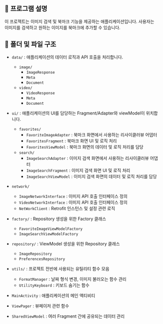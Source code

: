 ## 🔎 프로그램 설명
이 프로젝트는 이미지 검색 및 북마크 기능을 제공하는 애플리케이션입니다. 사용자는 이미지를 검색하고 원하는 이미지를 북마크에 추가할 수 있습니다.

## 📂 폴더 및 파일 구조
- `data/` : 애플리케이션의 데이터 로직과 API 호출을 처리합니다.
    - `image/`
        - `ImageResponse`
        - `Meta`
        - `Document`
    - `video/`
        - `VideoResponse`
        - `Meta`
        - `Document`
          
- `ui/` : 애플리케이션의 UI를 담당하는 Fragment/Adapter와 viewModel이 위치합니다.
  - `favorites/`
    - `FavoriteImageAdapter` : 북마크 화면에서 사용하는 리사이클러뷰 어댑터
    - `FavoritesFragment` : 북마크 화면 UI 및 로직 처리
    - `FavoritesViewModel` : 북마크 화면의 데이터 및 로직 처리를 담당
  - `search/`
    - `ImageSearchAdapter` : 이미지 검색 화면에서 사용하는 리사이클러뷰 어댑터
    - `ImageSearchFragment` : 이미지 검색 화면 UI 및 로직 처리
    - `ImageSearchViewModel` : 이미지 검색 화면의 데이터 및 로직 처리를 담당
      
- `network/`
    - `ImageNetworkInterface` : 이미지 API 호출 인터페이스 정의
    - `VideoNetworkInterface` : 이미지 API 호출 인터페이스 정의
    - `NetWorkClient` : Retrofit 인스턴스 및 설정 관련 로직

- `factory/` : Repository 생성을 위한 Factory 클래스
    - `FavoriteImageViewModelFactory`
    - `ImageSearchViewModelFactory`
- `repository/` : ViewModel 생성을 위한 Repository 클래스
    - `ImageRepository`
    - `PreferencesRepository`
 
- `utils/` : 프로젝트 전반에 사용되는 유틸리티 함수 모음
    - `FormatManager` : 날짜 형식 변경, 이미지 불러오는 함수 관리
    - `UtilityKeyboard` : 키보드 숨기는 함수
 
- `MainActivity` : 애플리케이션의 메인 액티비티
- `ViewPager` : 뷰페이저 관련 함수
- `SharedViewModel` : 여러 Fragment 간에 공유되는 데이터 관리
